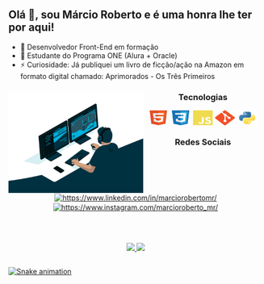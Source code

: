 ## Olá 👋, sou Márcio Roberto e é uma honra lhe ter por aqui!

- 🔭 Desenvolvedor Front-End em formação
- 🌱 Estudante do Programa ONE (Alura + Oracle)
- ⚡ Curiosidade: Já publiquei um livro de ficção/ação na Amazon em formato digital chamado: Aprimorados - Os Três Primeiros

<!--
- 🔭 I’m currently working on ...
- 🌱 I’m currently learning ...
- 👯 I’m looking to collaborate on ...
- 🤔 I’m looking for help with ...
- 💬 Ask me about ...
- 📫 How to reach me: ...
- 😄 Pronouns: ...
- ⚡ Fun fact: ...
-->

<div align="center">
  
  <img align="left" height="200" alt="coding-time" src="code.gif">
  
  ### Tecnologias
  <div style="display: inline_block">
    <img align="center" alt="Marcio-HTML" height="30" width="40" src="https://raw.githubusercontent.com/devicons/devicon/master/icons/html5/html5-original.svg">
    <img align="center" alt="Marcio-CSS" height="30" width="40" src="https://raw.githubusercontent.com/devicons/devicon/master/icons/css3/css3-original.svg">
    <img align="center" alt="Marcio-Js" height="30" width="40" src="https://raw.githubusercontent.com/devicons/devicon/master/icons/javascript/javascript-plain.svg">
    <img align="center" alt="Marcio-Git" height="30" width="40" src="https://raw.githubusercontent.com/devicons/devicon/master/icons/git/git-original.svg">
    <img align="center" alt="Marcio-Python" height="30" width="40" src="https://raw.githubusercontent.com/devicons/devicon/master/icons/python/python-original.svg">
  </div>

  ### Redes Sociais
  <p>
  <a href="https://www.linkedin.com/in/marciorobertomr/" target="blank"><img align="center" src="https://raw.githubusercontent.com/rahuldkjain/github-profile-readme-generator/master/src/images/icons/Social/linked-in-alt.svg" alt="https://www.linkedin.com/in/marciorobertomr/" height="30" width="40" /></a>
  <a href="https://www.instagram.com/marcioroberto_mr/" target="blank"><img align="center" src="https://raw.githubusercontent.com/rahuldkjain/github-profile-readme-generator/master/src/images/icons/Social/instagram.svg" alt="https://www.instagram.com/marcioroberto_mr/" height="30" width="40" /></a>
  </p>

</div>

<br><br>

<div align="center">
  <a href="https://github.com/marciorobertomr">
  <img height="160em" src="https://github-readme-stats.vercel.app/api?username=marciorobertomr&show_icons=true&theme=tokyonight&include_all_commits=true&count_private=true"/>
  <img height="160em" src="https://github-readme-stats.vercel.app/api/top-langs/?username=marciorobertomr&layout=compact&langs_count=7&theme=tokyonight"/>
</div>
  
  ##
  
![Snake animation](https://github.com/marciorobertomr/marciorobertomr/blob/output/github-contribution-grid-snake.svg)
